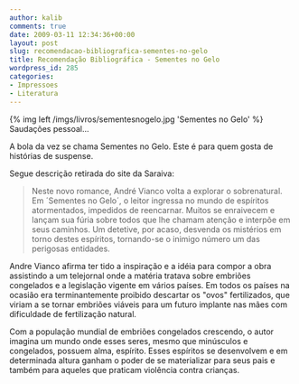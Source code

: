 ```yaml
---
author: kalib
comments: true
date: 2009-03-11 12:34:36+00:00
layout: post
slug: recomendacao-bibliografica-sementes-no-gelo
title: Recomendação Bibliográfica - Sementes no Gelo
wordpress_id: 285
categories:
- Impressoes
- Literatura
---
```

{% img left /imgs/livros/sementesnogelo.jpg 'Sementes no Gelo' %}
Saudações pessoal...



A bola da vez se chama Sementes no Gelo. Este é para quem gosta de histórias de suspense.

Segue descrição retirada do site da Saraiva:


> Neste novo romance, André Vianco volta a explorar o sobrenatural. Em ´Sementes no Gelo´, o leitor ingressa no mundo de espíritos atormentados, impedidos de reencarnar. Muitos se enraivecem e lançam sua fúria sobre todos que lhe chamam atenção e interpõe em seus caminhos. Um detetive, por acaso, desvenda os mistérios em torno destes espíritos, tornando-se o inimigo número um das perigosas entidades.


Andre Vianco afirma ter tido a inspiração e a idéia para compor a obra assistindo a um telejornal onde a matéria tratava sobre embriões congelados e a legislação vigente em vários países. Em todos os países na ocasião era terminantemente proibido descartar os "ovos" fertilizados, que viriam a se tornar embriões viáveis para um futuro implante nas mães com dificuldade de fertilização natural.

Com a população mundial de embriões congelados crescendo, o autor imagina um mundo onde esses seres, mesmo que minúsculos e congelados, possuem alma, espírito. Esses espíritos se desenvolvem e em determinada altura ganham o poder de se materializar para seus pais e também para aqueles que praticam violência contra crianças.
